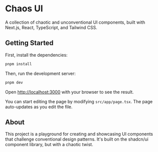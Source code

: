 # Chaos UI

A collection of chaotic and unconventional UI components, built with Next.js, React, TypeScript, and Tailwind CSS.

## Getting Started

First, install the dependencies:

```bash
pnpm install
```

Then, run the development server:

```bash
pnpm dev
```

Open [http://localhost:3000](http://localhost:3000) with your browser to see the result.

You can start editing the page by modifying `src/app/page.tsx`. The page auto-updates as you edit the file.

## About

This project is a playground for creating and showcasing UI components that challenge conventional design patterns. It's built on the shadcn/ui component library, but with a chaotic twist.